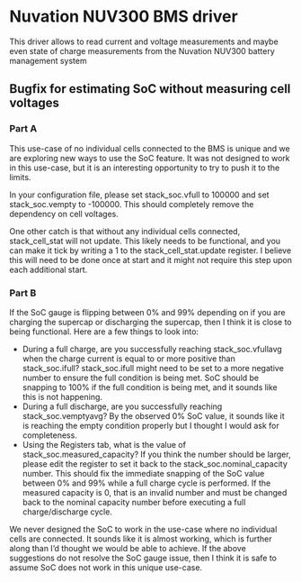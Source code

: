 # Nuvation NUV300 BMS driver
This driver allows to read current and voltage measurements and maybe even state of charge measurements from the Nuvation NUV300 battery management system


## Bugfix for estimating SoC without measuring cell voltages

### Part A
This use-case of no individual cells connected to the BMS is unique and we are exploring new ways to use the SoC feature. It was not designed to work in this use-case, but it is an interesting opportunity to try to push it to the limits.

In your configuration file, please set stack_soc.vfull to 100000 and set stack_soc.vempty to -100000. This should completely remove the dependency on cell voltages.

One other catch is that without any individual cells connected, stack_cell_stat will not update. This likely needs to be functional, and you can make it tick by writing a 1 to the stack_cell_stat.update register. I believe this will need to be done once at start and it might not require this step upon each additional start.


### Part B
If the SoC gauge is flipping between 0% and 99% depending on if you are charging the supercap or discharging the supercap, then I think it is close to being functional. Here are a few things to look into:
- During a full charge, are you successfully reaching stack_soc.vfullavg when the charge current is equal to or more positive than stack_soc.ifull? stack_soc.ifull might need to be set to a more negative number to ensure the full condition is being met. SoC should be snapping to 100% if the full condition is being met, and it sounds like this is not happening.
- During a full discharge, are you successfully reaching stack_soc.vemptyavg? By the observed 0% SoC value, it sounds like it is reaching the empty condition properly but I thought I would ask for completeness.
- Using the Registers tab, what is the value of stack_soc.measured_capacity? If you think the number should be larger, please edit the register to set it back to the stack_soc.nominal_capacity number. This should fix the immediate snapping of the SoC value between 0% and 99% while a full charge cycle is performed. If the measured capacity is 0, that is an invalid number and must be changed back to the nominal capacity number before executing a full charge/discharge cycle.
 
We never designed the SoC to work in the use-case where no individual cells are connected. It sounds like it is almost working, which is further along than I’d thought we would be able to achieve. If the above suggestions do not resolve the SoC gauge issue, then I think it is safe to assume SoC does not work in this unique use-case.

